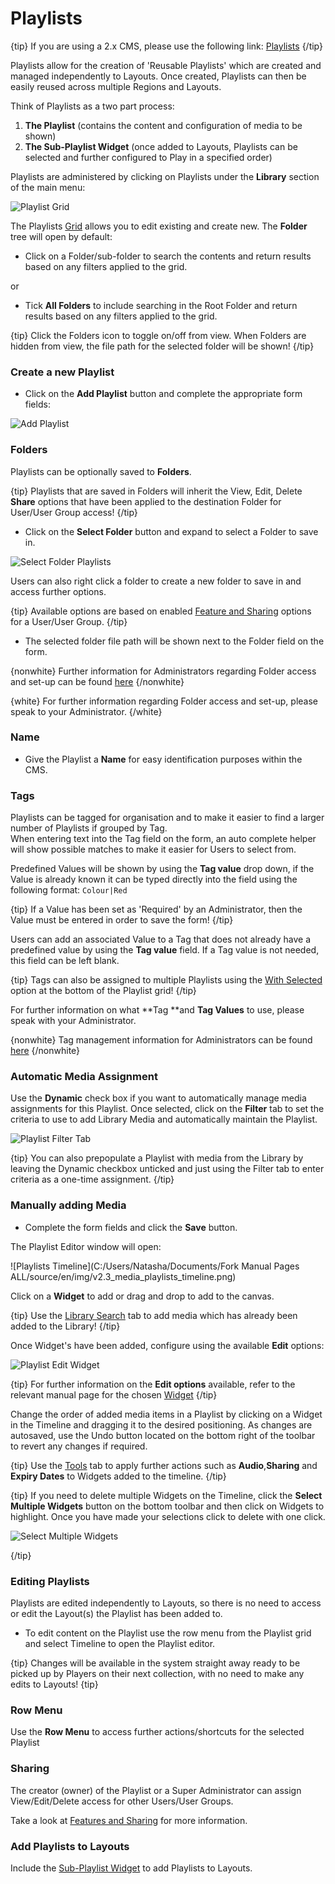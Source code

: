<!--toc=media-->

# Playlists

{tip}
If you are using a 2.x CMS, please use the following link: [Playlists](media_playlists_2.html)
{/tip}

Playlists allow for the creation of 'Reusable Playlists' which are created and managed independently to Layouts. Once created, Playlists can then be easily reused across multiple Regions and Layouts.

Think of Playlists as a two part process:

1. **The Playlist** (contains the content and configuration of media to be shown)
2. **The Sub-Playlist Widget** (once added to Layouts, Playlists can be selected and further configured to Play in a specified order)

Playlists are administered by clicking on Playlists under the **Library** section of the main menu:

![Playlist Grid](img/v3_media_playlists_grid.png)

The Playlists [Grid](tour_grid.html) allows you to edit existing and create new. The **Folder** tree will open by default:

- Click on a Folder/sub-folder to search the contents and return results based on any filters applied to the grid.

or

- Tick **All Folders** to include searching in the Root Folder and return results based on any filters applied to the grid.

{tip}
Click the Folders icon to toggle on/off from view.  When Folders are hidden from view, the file path for the selected folder will be shown!
{/tip}

### Create a new Playlist

- Click on the **Add Playlist** button and complete the appropriate form fields:


![Add Playlist](img/v3_media_playlists_add.png)

### Folders

Playlists can be optionally saved to **Folders**.

{tip}
Playlists that are saved in Folders will inherit the View, Edit, Delete **Share** options that have been applied to the destination Folder for User/User Group access!
{/tip}

- Click on the **Select Folder** button and expand to select a Folder to save in.

![Select Folder Playlists](img/v3_media_playlists_folder.png)

Users can also right click a folder to create a new folder to save in and access further options.

{tip}
Available options are based on enabled [Feature and Sharing](users_features_and_sharing.html) options for a User/User Group.
{/tip}

- The selected folder file path will be shown next to the Folder field on the form.

{nonwhite}
Further information for Administrators regarding Folder access and set-up can be found [here](https://xibo.org.uk/docs/setup/folders-administration)
{/nonwhite}

{white}
For further information regarding Folder access and set-up, please speak to your Administrator.
{/white}

### Name

- Give the Playlist a **Name** for easy identification purposes within the CMS.


### Tags

Playlists can be tagged for organisation and to make it easier to find a larger number of Playlists if grouped by Tag.  
When entering text into the Tag field on the form, an auto complete helper will show possible matches to make it easier for Users to select from.

Predefined  Values will be shown by using the **Tag value** drop down, if the Value is already known it can be typed directly into the field using the following format: `Colour|Red`

{tip}
If a Value has been set as 'Required' by an Administrator, then the Value must be entered in order to save the form!
{/tip}

Users can add an associated Value to a Tag that does not already have a predefined value by using the **Tag value** field. If a Tag value is not needed, this field can be left blank.

{tip}
Tags can also be assigned to multiple Playlists using the [With Selected](https://xibo.org.uk/manual/en/tour_grids.html#multi-select) option at the bottom of the Playlist grid!
{/tip}

For further information on what **Tag **and **Tag Values** to use, please speak with your Administrator.

{nonwhite}
Tag management information for Administrators can be found [here](https://xibo.org.uk/docs/setup/tags-adding-editing-assigning)
{/nonwhite}

### Automatic Media Assignment

Use the **Dynamic** check box if you want to automatically manage media assignments for this Playlist. 
Once selected, click on the **Filter** tab to set the criteria to use to add Library Media and automatically maintain the Playlist. 

![Playlist Filter Tab](img/v3_media_playlists_filter_tab.png)

{tip}
You can also prepopulate a Playlist with media from the Library by leaving the Dynamic checkbox unticked and just using the Filter tab to enter criteria as a one-time assignment.
{/tip}

### Manually adding Media

- Complete the form fields and click the **Save** button.

The Playlist Editor window will open:

![Playlists Timeline](C:/Users/Natasha/Documents/Fork Manual Pages ALL/source/en/img/v2.3_media_playlists_timeline.png)

Click on a **Widget** to add or drag and drop to add to the canvas.

{tip}
Use the [Library Search](layouts_library_search.html) tab to add media which has already been added to the Library!
{/tip}

Once Widget's have been added, configure using the available **Edit** options:

![Playlist Edit Widget](img/v3_media_playlists_edit_widget.png)

{tip}
For further information on the **Edit options** available, refer to the relevant manual page for the chosen [Widget](media_modules.html)
{/tip}

Change the order of added media items in a Playlist by clicking on a Widget in the Timeline and dragging it to the desired positioning. As changes are autosaved, use the Undo button located on the bottom right of the toolbar to revert any changes if required.

{tip}
Use the [Tools](layouts_tools.html) tab to apply further actions such as **Audio**,**Sharing** and **Expiry Dates** to Widgets added to the timeline.
{/tip}

{tip}
If you need to delete multiple Widgets on the Timeline, click the **Select Multiple Widgets** button on the bottom toolbar and then click on Widgets to highlight. Once you have made your selections click to delete with one click.

![Select Multiple Widgets](img/v3_media_select_multiple_widgets.png)

{/tip}

### Editing Playlists

Playlists are edited independently to Layouts, so there is no need to access or edit the Layout(s) the Playlist has been added to.

- To edit content on the Playlist use the row menu from the Playlist grid and select Timeline to open the Playlist editor.

{tip}
Changes will be available in the system straight away ready to be picked up by Players on their next collection, with no need to make any edits to Layouts!
{tip}

### Row Menu

Use the **Row Menu** to access further actions/shortcuts for the selected Playlist

### Sharing

The creator (owner) of the Playlist or a Super Administrator can assign View/Edit/Delete access for other Users/User Groups.

Take a look at [Features and Sharing](users_features_and_sharing.html) for more information.

### Add Playlists to Layouts

Include the [Sub-Playlist Widget](media_module_subplaylist.html) to add Playlists to Layouts.

